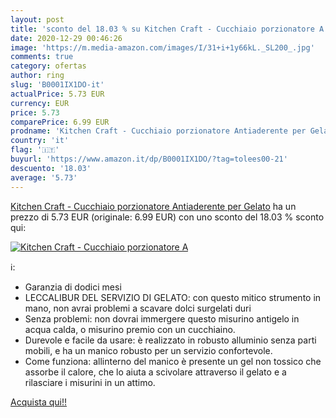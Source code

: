 ```yaml
---
layout: post
title: 'sconto del 18.03 % su Kitchen Craft - Cucchiaio porzionatore A  '
date: 2020-12-29 00:46:26
image: 'https://m.media-amazon.com/images/I/31+i+1y66kL._SL200_.jpg'
comments: true
category: ofertas
author: ring
slug: 'B0001IX1DO-it'
actualPrice: 5.73 EUR
currency: EUR
price: 5.73
comparePrice: 6.99 EUR
prodname: 'Kitchen Craft - Cucchiaio porzionatore Antiaderente per Gelato'
country: 'it'
flag: '🇮🇹'
buyurl: 'https://www.amazon.it/dp/B0001IX1DO/?tag=tolees00-21'
descuento: '18.03'
average: '5.73'
---
```


[Kitchen Craft - Cucchiaio porzionatore Antiaderente per Gelato](https://www.amazon.it/dp/B0001IX1DO/?tag=tolees00-21) ha un prezzo di 5.73 EUR (originale: 6.99 EUR) con uno sconto del 18.03 % sconto qui:

[![Kitchen Craft - Cucchiaio porzionatore A](https://m.media-amazon.com/images/I/31+i+1y66kL._SL200_.jpg)](https://www.amazon.it/dp/B0001IX1DO/?tag=tolees00-21)

ℹ️:

- Garanzia di dodici mesi
- LECCALIBUR DEL SERVIZIO DI GELATO: con questo mitico strumento in mano, non avrai problemi a scavare dolci surgelati duri
- Senza problemi: non dovrai immergere questo misurino antigelo in acqua calda, o misurino premio con un cucchiaino.
- Durevole e facile da usare: è realizzato in robusto alluminio senza parti mobili, e ha un manico robusto per un servizio confortevole.
- Come funziona: allinterno del manico è presente un gel non tossico che assorbe il calore, che lo aiuta a scivolare attraverso il gelato e a rilasciare i misurini in un attimo.

[Acquista qui!!](https://www.amazon.it/dp/B0001IX1DO/?tag=tolees00-21)
